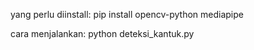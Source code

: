 yang perlu diinstall:
pip install opencv-python mediapipe

cara menjalankan:
python deteksi_kantuk.py